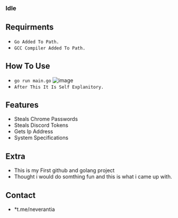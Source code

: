 ### Idle

## Requirments
- `Go Added To Path.`
- `GCC Compiler Added To Path.`


## How To Use
- `go run main.go`
![image](https://github.com/neverantia/idle/assets/142473250/a1a84017-e8cb-4be0-87e3-9a244d0e5f7d)
- `After This It Is Self Explanitory.`



## Features

- Steals Chrome Passwords
- Steals Discord Tokens
- Gets Ip Address
- System Specifications


## Extra
- This is my First github and golang project
- Thought i would do somthing fun and this is what i came up with.


## Contact
- *t.me/neverantia
